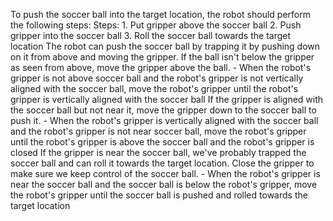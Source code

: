 To push the soccer ball into the target location, the robot should perform the following steps:
    Steps:  1. Put gripper above the soccer ball  2. Push gripper into the soccer ball  3. Roll the soccer ball towards the target location
    The robot can push the soccer ball by trapping it by pushing down on it from above and moving the gripper. If the ball isn't below the gripper as seen from above, move the gripper above the ball.
    - When the robot's gripper is not above soccer ball and the robot's gripper is not vertically aligned with the soccer ball, move the robot's gripper until the robot's gripper is vertically aligned with the soccer ball
    If the gripper is aligned with the soccer ball but not near it, move the gripper down to the soccer ball to push it.
    - When the robot's gripper is vertically aligned with the soccer ball and the robot's gripper is not near soccer ball, move the robot's gripper until the robot's gripper is above the soccer ball and the robot's gripper is closed
    If the gripper is near the soccer ball, we've probably trapped the soccer ball and can roll it towards the target location. Close the gripper to make sure we keep control of the soccer ball.
    - When the robot's gripper is near the soccer ball and the soccer ball is below the robot's gripper, move the robot's gripper until the soccer ball is pushed and rolled towards the target location